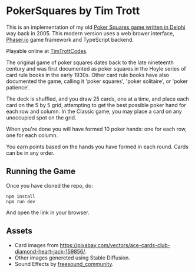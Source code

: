 # PokerSquares by Tim Trott

This is an implementation of my old [Poker Squares game written in Delphi](https://github.com/timtrottcodes/pokersquares-delphi) way back in 2005. This modern version uses a web brower interface, [Phaser.io](https://phaser.io/) game framework and TypeScript backend.

Playable online at [TimTrottCodes](https://timtrottcodes.github.io/).

The original game of poker squares dates back to the late nineteenth century and was first documented as poker squares in the Hoyle series of card rule books in the early 1930s. Other card rule books have also documented the game, calling it 'poker squares', 'poker solitaire', or 'poker patience'.

The deck is shuffled, and you draw 25 cards, one at a time, and place each card on the 5 by 5 grid, attempting to get the best possible poker hand for each row and column. In the Classic game, you may place a card on any unoccupied spot on the grid.

When you're done you will have formed 10 poker hands: one for each row, one for each column. 

You earn points based on the hands you have formed in each round. Cards can be in any order.

## Running the Game

Once you have cloned the repo, do: 

```
npm install
npm run dev
```

And open the link in your browser.

## Assets

* Card images from https://pixabay.com/vectors/ace-cards-club-diamond-heart-jack-159856/.
* Other images genereted using Stable Diffusion.
* Sound Effects by [freesound_community](https://pixabay.com/users/freesound_community-46691455/?utm_source=link-attribution&utm_medium=referral&utm_campaign=music&utm_content=37691).